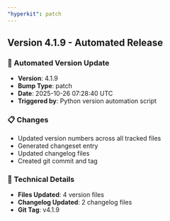 ```yaml
---
"hyperkit": patch
---
```


## Version 4.1.9 - Automated Release

### 🚀 Automated Version Update
- **Version**: 4.1.9
- **Bump Type**: patch
- **Date**: 2025-10-26 07:28:40 UTC
- **Triggered by**: Python version automation script

### 📋 Changes
- Updated version numbers across all tracked files
- Generated changeset entry
- Updated changelog files
- Created git commit and tag

### 🔧 Technical Details
- **Files Updated**: 4 version files
- **Changelog Updated**: 2 changelog files
- **Git Tag**: v4.1.9
